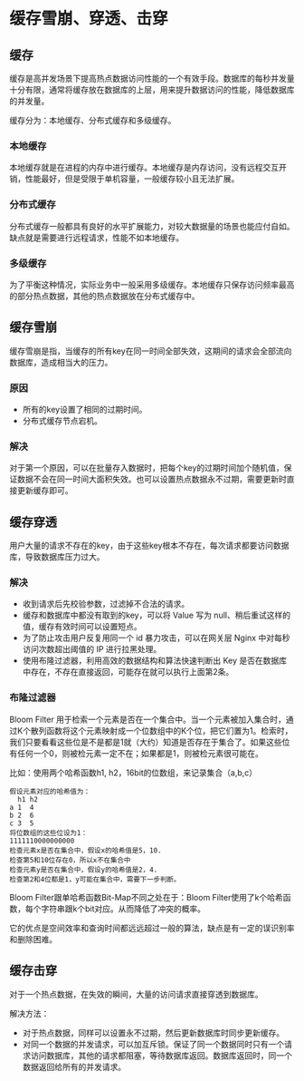 # 缓存雪崩、穿透、击穿

## 缓存

缓存是高并发场景下提高热点数据访问性能的一个有效手段。数据库的每秒并发量十分有限，通常将缓存放在数据库的上层，用来提升数据访问的性能，降低数据库的并发量。

缓存分为：本地缓存、分布式缓存和多级缓存。

### 本地缓存

本地缓存就是在进程的内存中进行缓存。本地缓存是内存访问，没有远程交互开销，性能最好，但是受限于单机容量，一般缓存较小且无法扩展。

### 分布式缓存

分布式缓存一般都具有良好的水平扩展能力，对较大数据量的场景也能应付自如。缺点就是需要进行远程请求，性能不如本地缓存。

### 多级缓存

为了平衡这种情况，实际业务中一般采用多级缓存。本地缓存只保存访问频率最高的部分热点数据，其他的热点数据放在分布式缓存中。

## 缓存雪崩

缓存雪崩是指，当缓存的所有key在同一时间全部失效，这期间的请求会全部流向数据库，造成相当大的压力。

### 原因

- 所有的key设置了相同的过期时间。
- 分布式缓存节点宕机。

### 解决

对于第一个原因，可以在批量存入数据时，把每个key的过期时间加个随机值，保证数据不会在同一时间大面积失效。也可以设置热点数据永不过期，需要更新时直接更新缓存即可。

## 缓存穿透

用户大量的请求不存在的key，由于这些key根本不存在，每次请求都要访问数据库，导致数据库压力过大。

### 解决

- 收到请求后先校验参数，过滤掉不合法的请求。
- 缓存和数据库中都没有取到的key，可以将 Value 写为 null、稍后重试这样的值，缓存有效时间可以设置短点。
- 为了防止攻击用户反复用同一个 id 暴力攻击，可以在网关层 Nginx 中对每秒访问次数超出阈值的 IP 进行拉黑处理。
- 使用布隆过滤器，利用高效的数据结构和算法快速判断出 Key 是否在数据库中存在，不存在直接返回，可能存在就可以执行上面第2条。

### 布隆过滤器

Bloom Filter 用于检索一个元素是否在一个集合中。当一个元素被加入集合时，通过K个散列函数将这个元素映射成一个位数组中的K个位，把它们置为1。检索时，我们只要看看这些位是不是都是1就（大约）知道是否存在于集合了。如果这些位有任何一个0，则被检元素一定不在；如果都是1，则被检元素很可能在。

比如：使用两个哈希函数h1, h2，16bit的位数组，来记录集合（a,b,c）

```shell
假设元素对应的哈希值为：      
  h1 h2
a 1  4
b 2  6
c 3  5 
将位数组的这些位设为1：
1111110000000000
检查元素x是否在集合中，假设x的哈希值是5，10. 
检查第5和10位存在0，所以x不在集合中
检查元素y是否在集合中，假设y的哈希值是2，4.
检查第2和4位都是1，y可能在集合中，需要下一步判断。
```

Bloom Filter跟单哈希函数Bit-Map不同之处在于：Bloom Filter使用了k个哈希函数，每个字符串跟k个bit对应。从而降低了冲突的概率。

它的优点是空间效率和查询时间都远远超过一般的算法，缺点是有一定的误识别率和删除困难。

## 缓存击穿

对于一个热点数据，在失效的瞬间，大量的访问请求直接穿透到数据库。

解决方法：

- 对于热点数据，同样可以设置永不过期，然后更新数据库时同步更新缓存。
- 对同一个数据的并发请求，可以加互斥锁。保证了同一个数据同时只有一个请求访问数据库，其他的请求都阻塞，等待数据库返回。数据库返回时，同一个数据返回给所有的并发请求。

